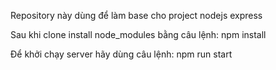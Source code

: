 Repository này dùng để làm base cho project nodejs express

Sau khi clone install node_modules bằng câu lệnh:
    npm install

Để khởi chạy server hãy dùng câu lệnh:
    npm run start